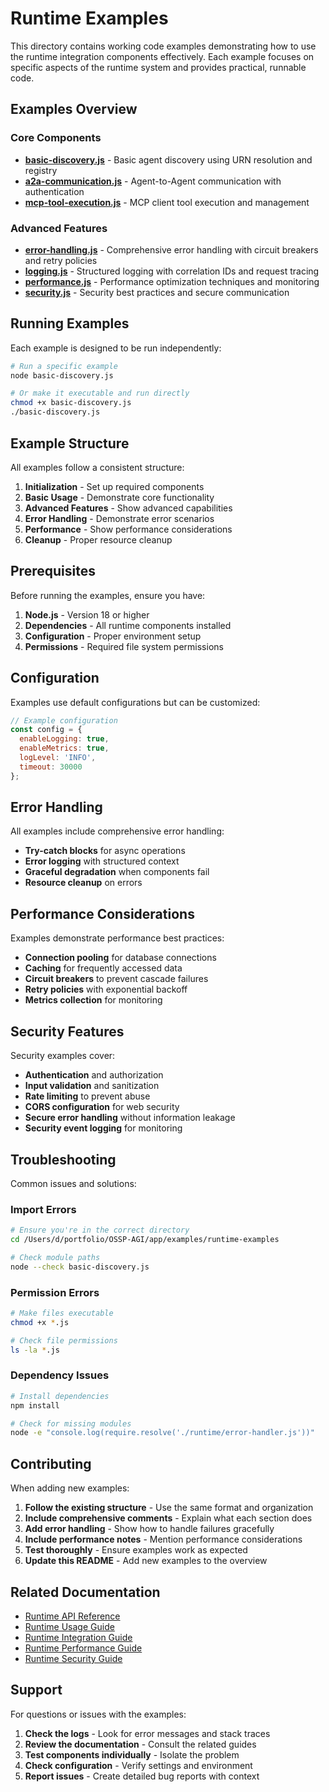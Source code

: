 # Runtime Examples

This directory contains working code examples demonstrating how to use the runtime integration components effectively. Each example focuses on specific aspects of the runtime system and provides practical, runnable code.

## Examples Overview

### Core Components

- **[basic-discovery.js](./basic-discovery.js)** - Basic agent discovery using URN resolution and registry
- **[a2a-communication.js](./a2a-communication.js)** - Agent-to-Agent communication with authentication
- **[mcp-tool-execution.js](./mcp-tool-execution.js)** - MCP client tool execution and management

### Advanced Features

- **[error-handling.js](./error-handling.js)** - Comprehensive error handling with circuit breakers and retry policies
- **[logging.js](./logging.js)** - Structured logging with correlation IDs and request tracing
- **[performance.js](./performance.js)** - Performance optimization techniques and monitoring
- **[security.js](./security.js)** - Security best practices and secure communication

## Running Examples

Each example is designed to be run independently:

```bash
# Run a specific example
node basic-discovery.js

# Or make it executable and run directly
chmod +x basic-discovery.js
./basic-discovery.js
```

## Example Structure

All examples follow a consistent structure:

1. **Initialization** - Set up required components
2. **Basic Usage** - Demonstrate core functionality
3. **Advanced Features** - Show advanced capabilities
4. **Error Handling** - Demonstrate error scenarios
5. **Performance** - Show performance considerations
6. **Cleanup** - Proper resource cleanup

## Prerequisites

Before running the examples, ensure you have:

1. **Node.js** - Version 18 or higher
2. **Dependencies** - All runtime components installed
3. **Configuration** - Proper environment setup
4. **Permissions** - Required file system permissions

## Configuration

Examples use default configurations but can be customized:

```javascript
// Example configuration
const config = {
  enableLogging: true,
  enableMetrics: true,
  logLevel: 'INFO',
  timeout: 30000
};
```

## Error Handling

All examples include comprehensive error handling:

- **Try-catch blocks** for async operations
- **Error logging** with structured context
- **Graceful degradation** when components fail
- **Resource cleanup** on errors

## Performance Considerations

Examples demonstrate performance best practices:

- **Connection pooling** for database connections
- **Caching** for frequently accessed data
- **Circuit breakers** to prevent cascade failures
- **Retry policies** with exponential backoff
- **Metrics collection** for monitoring

## Security Features

Security examples cover:

- **Authentication** and authorization
- **Input validation** and sanitization
- **Rate limiting** to prevent abuse
- **CORS configuration** for web security
- **Secure error handling** without information leakage
- **Security event logging** for monitoring

## Troubleshooting

Common issues and solutions:

### Import Errors
```bash
# Ensure you're in the correct directory
cd /Users/d/portfolio/OSSP-AGI/app/examples/runtime-examples

# Check module paths
node --check basic-discovery.js
```

### Permission Errors
```bash
# Make files executable
chmod +x *.js

# Check file permissions
ls -la *.js
```

### Dependency Issues
```bash
# Install dependencies
npm install

# Check for missing modules
node -e "console.log(require.resolve('./runtime/error-handler.js'))"
```

## Contributing

When adding new examples:

1. **Follow the existing structure** - Use the same format and organization
2. **Include comprehensive comments** - Explain what each section does
3. **Add error handling** - Show how to handle failures gracefully
4. **Include performance notes** - Mention performance considerations
5. **Test thoroughly** - Ensure examples work as expected
6. **Update this README** - Add new examples to the overview

## Related Documentation

- [Runtime API Reference](../docs/runtime-api-reference.md)
- [Runtime Usage Guide](../docs/runtime-usage-guide.md)
- [Runtime Integration Guide](../docs/runtime-integration-guide.md)
- [Runtime Performance Guide](../docs/runtime-performance-guide.md)
- [Runtime Security Guide](../docs/runtime-security-guide.md)

## Support

For questions or issues with the examples:

1. **Check the logs** - Look for error messages and stack traces
2. **Review the documentation** - Consult the related guides
3. **Test components individually** - Isolate the problem
4. **Check configuration** - Verify settings and environment
5. **Report issues** - Create detailed bug reports with context
